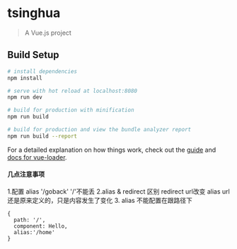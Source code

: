 # tsinghua

> A Vue.js project

## Build Setup

``` bash
# install dependencies
npm install

# serve with hot reload at localhost:8080
npm run dev

# build for production with minification
npm run build

# build for production and view the bundle analyzer report
npm run build --report
```

For a detailed explanation on how things work, check out the [guide](http://vuejs-templates.github.io/webpack/) and [docs for vue-loader](http://vuejs.github.io/vue-loader).

#### 几点注意事项
1.配置 alias '/goback'
  '/'不能丢
2.alias & redirect 区别
redirect url改变
alias  url还是原来定义的，只是内容发生了变化
3. alias 不能配置在跟路径下
```
{
  path: '/',
  component: Hello,
  alias:'/home'
}
```
<router-view></router-view>
